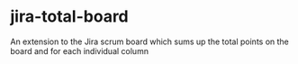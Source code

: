 # jira-total-board
An extension to the Jira scrum board which sums up the total points on the board and for each individual column
